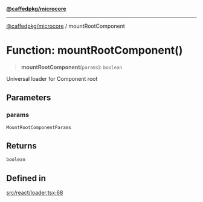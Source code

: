 [**@caffedpkg/microcore**](../README.md)

***

[@caffedpkg/microcore](../globals.md) / mountRootComponent

# Function: mountRootComponent()

> **mountRootComponent**(`params`): `boolean`

Universal loader for Component root

## Parameters

### params

`MountRootComponentParams`

## Returns

`boolean`

## Defined in

[src/react/loader.tsx:68](https://github.com/caffed/microcore/blob/3444f5042af4893783a848f270124aa74f8db032/src/react/loader.tsx#L68)
